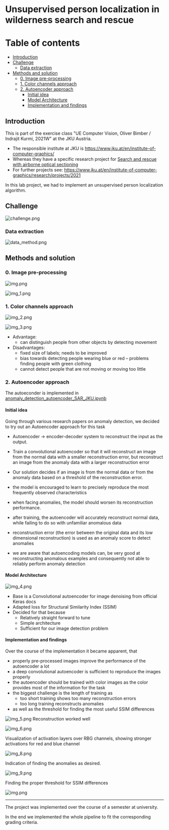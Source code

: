 # Unsupervised person localization in wilderness search and rescue

# Table of contents

  - [Introduction](#introduction)
  - [Challenge](#challenge)
    - [Data extraction](#data-extraction)
  - [Methods and solution](#methods-and-solution)
    - [0. Image pre-processing](#0-image-pre-processing)
    - [1. Color channels approach](#1-color-channels-approach)
    - [2. Autoencoder approach](#2-autoencoder-approach)
      - [Initial idea](#initial-idea)
      - [Model Architecture](#model-architecture)
      - [Implementation and findings](#implementation-and-findings)

## Introduction

This is part of the exercise class "UE Computer Vision, Oliver Bimber / Indrajit Kurmi, 2021W" at the JKU Austria.
- The responsible institute at JKU is https://www.jku.at/en/institute-of-computer-graphics/
- Whereas they have a specific research project
for [Search and rescue with airborne optical sectioning](https://www.nature.com/articles/s42256-020-00261-3.epdf?sharing_token=CkVF30c-ohDFg7Bfz7vbXNRgN0jAjWel9jnR3ZoTv0Njw2M16sXA0c1i0-K0I8hyWAyPHw0VoEqSzrkBwYYyW6fhTSE6UR1hLVXodIJxrUXLGCuefrcgODgq7zmQeEDTqcs5bDAPpwteMKEXPcztPtUexI1JTEkxXmS4opWo-LA%3D)
- For further projects see: https://www.jku.at/en/institute-of-computer-graphics/research/projects/2021

In this lab project, we had to implement an unsupervised person localization algorithm.

## Challenge

![challenge.png](static/challenge.png)

### Data extraction

![data_method.png](static/data_method.png)

## Methods and solution

### 0. Image pre-processing

![img.png](static/processing1.png)

![img_1.png](static/processing2.png)

### 1. Color channels approach

![img_2.png](static/colorchannels1.png)

![img_3.png](static/colorchannels2.png)

- Advantage:
    - can distinguish people from other objects by detecting movement
- Disadvantages:
    - fixed size of labels; needs to be improved
    - bias towards detecting people wearing blue or red – problems finding people with green clothing
    - cannot detect people that are not moving or moving too little

### 2. Autoencoder approach

The autoeconder is implemented
in [anomaly_detection_autoencoder_SAR_JKU.ipynb](anomaly_detection_autoencoder_SAR_JKU.ipynb)

#### Initial idea

Going through various research papers on anomaly detection, we decided to try out an Autoencoder approach for this task

- Autoencoder -> encoder-decoder system to reconstruct the input as the output.
- Train a convolutional autoencoder so that it will reconstruct an image from the normal data with a smaller
  reconstruction error, but reconstruct an image from the anomaly data with a larger reconstruction error
- Our solution decides if an image is from the normal data or from the anomaly data based on a threshold of the
  reconstruction error.

- the model is encouraged to learn to precisely reproduce the most frequently observed characteristics
- when facing anomalies, the model should worsen its reconstruction performance.
- after training, the autoencoder will accurately reconstruct normal data, while failing to do so with unfamiliar
  anomalous data
- reconstruction error (the error between the original data and its low dimensional reconstruction) is used as an
  anomaly score to detect anomalies
- we are aware that autoencoding models can, be very good at reconstructing anomalous examples and consequently not able
  to reliably perform anomaly detection

#### Model Architecture

![img_4.png](static/model_architecture.png)

- Base is a Convolutional autoencoder for image denoising from official Keras docs
- Adapted loss for Structural Similarity Index (SSIM)
- Decided for that because
  - Relatively straight forward to tune
  - Simple architecture
  - Sufficient for our image detection problem

#### Implementation and findings

Over the course of the implementation it became apparent, that

- properly pre-processed images improve the performance of the autoencoder a lot
- a deep convolutional autoencoder is sufficient to reproduce the images properly
- the autoencoder should be trained with color images as the color provides most of the information for the task
- the biggest challenge is the length of training as
    - too short training shows too many reconstruction errors
    - too long training reconstructs anomalies
- as well as the threshold for finding the most useful SSIM differences

![img_5.png](static/reconstruction.png)
Reconstruction worked well

![img_6.png](static/activation_layers.png)

Visualization of activation layers over RBG channels, showing stronger activations for red and blue channel

![img_8.png](static/activated_anomaly.png)

Indication of finding the anomalies as desired.

![img_9.png](static/threshold_anomaly.png)

Finding the proper threshold for SSIM differences

![img.png](static/locating_human.png)

---


The project was implemented over the course of a semester at university.

In the end we implemented the whole pipeline to fit the corresponding grading criteria.


